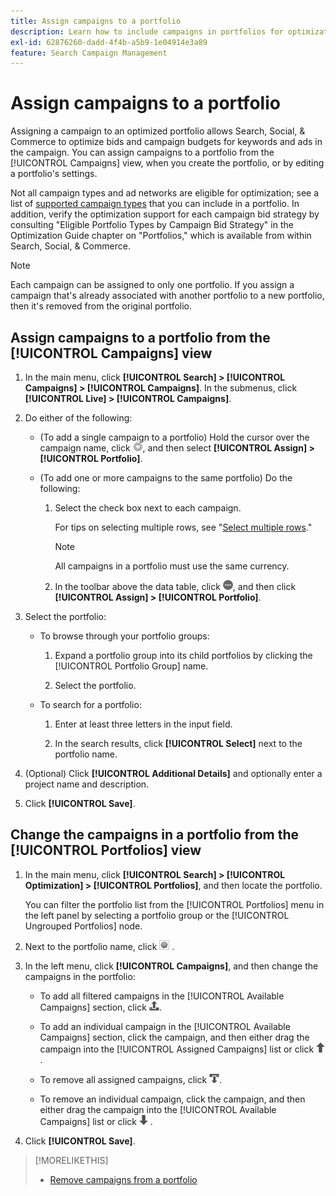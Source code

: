 ```yaml
---
title: Assign campaigns to a portfolio
description: Learn how to include campaigns in portfolios for optimization.
exl-id: 62876260-dadd-4f4b-a5b9-1e04914e3a89
feature: Search Campaign Management
---
```

# Assign campaigns to a portfolio

Assigning a campaign to an optimized portfolio allows Search, Social, & Commerce to optimize bids and campaign budgets for keywords and ads in the campaign. You can assign campaigns to a portfolio from the [!UICONTROL Campaigns] view, when you create the portfolio, or by editing a portfolio's settings.

Not all campaign types and ad networks are eligible for optimization; see a list of [supported campaign types](/help/search-social-commerce/introduction/supported-inventory.md) that you can include in a portfolio. In addition, verify the optimization support for each campaign bid strategy by consulting "Eligible Portfolio Types by Campaign Bid Strategy" in the Optimization Guide chapter on "Portfolios," which is available from within Search, Social, & Commerce.<!-- verify convention for referencing Optimization Guide here -->

>[!NOTE]
>
>Each campaign can be assigned to only one portfolio. If you assign a campaign that's already associated with another portfolio to a new portfolio, then it's removed from the original portfolio.

## Assign campaigns to a portfolio from the [!UICONTROL Campaigns] view

1. In the main menu, click **[!UICONTROL Search] > [!UICONTROL Campaigns] > [!UICONTROL Campaigns]**. In the submenus, click **[!UICONTROL Live] > [!UICONTROL Campaigns]**.

1. Do either of the following:

   * (To add a single campaign to a portfolio) Hold the cursor over the campaign name, click ![Menu button](/help/search-social-commerce/assets/arrow-dropdown-menu.png "Menu button"), and then select **[!UICONTROL Assign] > [!UICONTROL Portfolio]**.
   
   * (To add one or more campaigns to the same portfolio) Do the following:
   
     1. Select the check box next to each campaign.
     
        For tips on selecting multiple rows, see "[Select multiple rows](/help/search-social-commerce/common-tasks/navigation-editing-selection/multiple-rows-select.md)."
        
        >[!NOTE]
        >
        >All campaigns in a portfolio must use the same currency.

     1. In the toolbar above the data table, click ![More](/help/search-social-commerce/assets/more.png "More"), and then click **[!UICONTROL Assign] > [!UICONTROL Portfolio]**.

1. Select the portfolio:

   * To browse through your portfolio groups:
   
     1. Expand a portfolio group into its child portfolios by clicking the [!UICONTROL Portfolio Group] name.
     
     1. Select the portfolio.

   * To search for a portfolio:
   
     1. Enter at least three letters in the input field.
     
     1. In the search results, click **[!UICONTROL Select]** next to the portfolio name.

1. (Optional) Click **[!UICONTROL Additional Details]** and optionally enter a project name and description.

1. Click **[!UICONTROL Save]**.

## Change the campaigns in a portfolio from the [!UICONTROL Portfolios] view

1. In the main menu, click **[!UICONTROL Search] > [!UICONTROL Optimization] > [!UICONTROL Portfolios]**, and then locate the portfolio.

   You can filter the portfolio list from the [!UICONTROL Portfolios] menu in the left panel by selecting a portfolio group or the [!UICONTROL Ungrouped Portfolios] node.

1. Next to the portfolio name, click ![View/edit settings button](/help/search-social-commerce/assets/settings.png "View/edit settings button") .

1. In the left menu, click **[!UICONTROL Campaigns]**, and then change the campaigns in the portfolio:

   * To add all filtered campaigns in the [!UICONTROL Available Campaigns] section, click ![Assign all campaigns to portfolio](/help/search-social-commerce/assets/arrow-assign-all.png "Assign all campaigns to portfolio").
   
   * To add an individual campaign in the [!UICONTROL Available Campaigns] section, click the campaign, and then either drag the campaign into the [!UICONTROL Assigned Campaigns] list or click ![Assign campaign to portfolio](/help/search-social-commerce/assets/arrow-assign.png "Assign campaign to portfolio").

   * To remove all assigned campaigns, click ![Remove all campaigns from portfolio](/help/search-social-commerce/assets/arrow-remove-all.png "Remove all campaigns from portfolio").

   * To remove an individual campaign, click the campaign, and then either drag the campaign into the [!UICONTROL Available Campaigns] list or click ![Remove campaign from portfolio](/help/search-social-commerce/assets/arrow-remove.png "Remove campaign from portfolio") .

1. Click **[!UICONTROL Save]**.

>[!MORELIKETHIS]
>
>* [Remove campaigns from a portfolio](/help/search-social-commerce/campaign-management/campaign-remove-from-portfolio.md)
